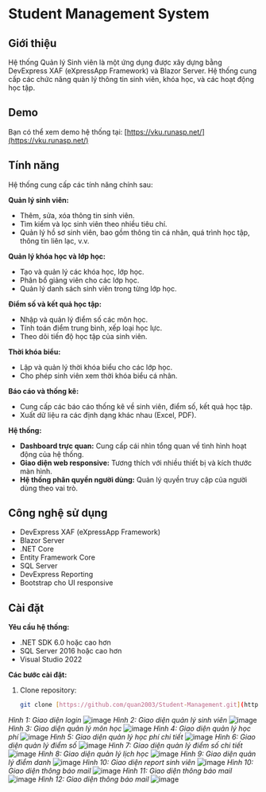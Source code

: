 # Student Management System

## Giới thiệu
Hệ thống Quản lý Sinh viên là một ứng dụng được xây dựng bằng DevExpress XAF (eXpressApp Framework) và Blazor Server. Hệ thống cung cấp các chức năng quản lý thông tin sinh viên, khóa học, và các hoạt động học tập.

## Demo
Bạn có thể xem demo hệ thống tại: [https://vku.runasp.net/](https://vku.runasp.net/)

## Tính năng

Hệ thống cung cấp các tính năng chính sau:

**Quản lý sinh viên:**

*   Thêm, sửa, xóa thông tin sinh viên.
*   Tìm kiếm và lọc sinh viên theo nhiều tiêu chí.
*   Quản lý hồ sơ sinh viên, bao gồm thông tin cá nhân, quá trình học tập, thông tin liên lạc, v.v.

**Quản lý khóa học và lớp học:**

*   Tạo và quản lý các khóa học, lớp học.
*   Phân bổ giảng viên cho các lớp học.
*   Quản lý danh sách sinh viên trong từng lớp học.

**Điểm số và kết quả học tập:**

*   Nhập và quản lý điểm số các môn học.
*   Tính toán điểm trung bình, xếp loại học lực.
*   Theo dõi tiến độ học tập của sinh viên.

**Thời khóa biểu:**

*   Lập và quản lý thời khóa biểu cho các lớp học.
*   Cho phép sinh viên xem thời khóa biểu cá nhân.

**Báo cáo và thống kê:**

*   Cung cấp các báo cáo thống kê về sinh viên, điểm số, kết quả học tập.
*   Xuất dữ liệu ra các định dạng khác nhau (Excel, PDF).

**Hệ thống:**

*   **Dashboard trực quan:** Cung cấp cái nhìn tổng quan về tình hình hoạt động của hệ thống.
*   **Giao diện web responsive:** Tương thích với nhiều thiết bị và kích thước màn hình.
*   **Hệ thống phân quyền người dùng:** Quản lý quyền truy cập của người dùng theo vai trò.


## Công nghệ sử dụng
- DevExpress XAF (eXpressApp Framework)
- Blazor Server
- .NET Core
- Entity Framework Core
- SQL Server
- DevExpress Reporting
- Bootstrap cho UI responsive

## Cài đặt

**Yêu cầu hệ thống:**

*   .NET SDK 6.0 hoặc cao hơn
*   SQL Server 2016 hoặc cao hơn
*   Visual Studio 2022

**Các bước cài đặt:**

1. Clone repository:

   ```bash
   git clone [https://github.com/quan2003/Student-Management.git](https://github.com/quan2003/Student-Management.git)
   
*Hình 1: Giao diện login*
![image](https://github.com/user-attachments/assets/8d5c2b61-8d10-4e4b-9670-0a0eecda6a4b)
*Hình 2: Giao diện quản lý sinh viên*
![image](https://github.com/user-attachments/assets/d4931e57-40a3-4c21-a457-d7b2372f5aa8)
*Hình 3: Giao diện quản lý môn học*
![image](https://github.com/user-attachments/assets/a6e8b8bd-2941-4e52-8d84-1a1c2383dd9f)
*Hình 4: Giao diện quản lý học phí*
![image](https://github.com/user-attachments/assets/2e0e7d39-d978-4a5c-810f-66b10868cd01)
*Hình 5: Giao diện quản lý học phí chi tiết*
![image](https://github.com/user-attachments/assets/97a05928-16ec-4e13-a552-3f5d825faaf5)
*Hình 6: Giao diện quản lý điểm số*
![image](https://github.com/user-attachments/assets/cce090c2-5dcc-4be2-85c9-ea3bb531dde9)
*Hình 7: Giao diện quản lý điểm số chi tiết*
![image](https://github.com/user-attachments/assets/8ae6637b-4bf1-442a-be1d-c4a0c0b47b6b)
*Hình 8: Giao diện quản lý lịch học*
![image](https://github.com/user-attachments/assets/69c21686-bfaa-44a6-bbca-bd6a1f390a71)
*Hình 9: Giao diện quản lý điểm danh*
![image](https://github.com/user-attachments/assets/b5d237a8-6f45-426f-b810-952863242fb9)
*Hình 10: Giao diện report sinh viên*
![image](https://github.com/user-attachments/assets/2c576359-848b-426d-9dcb-b53ad4491839)
*Hình 10: Giao diện thông báo mail*
![image](https://github.com/user-attachments/assets/a3dbb4ba-7ba3-4395-a314-abb12416dba9)
*Hình 11: Giao diện thông báo mail*
![image](https://github.com/user-attachments/assets/a4edb26f-9acb-463d-8e5a-b85fc50164aa)
*Hình 12: Giao diện thông báo mail*
![image](https://github.com/user-attachments/assets/45524516-af9e-49a9-8149-ffff021598cf)











